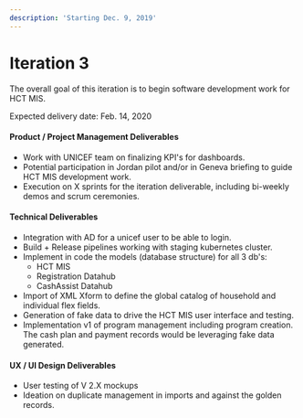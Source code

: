 ```yaml
---
description: 'Starting Dec. 9, 2019'
---
```


# Iteration 3

The overall goal of this iteration is to begin software development work for HCT MIS.

Expected delivery date: Feb. 14, 2020

####  **Product / Project Management Deliverables**

* Work with UNICEF team on finalizing KPI's for dashboards.
* Potential participation in Jordan pilot and/or in Geneva briefing to guide HCT MIS development work.
* Execution on X sprints for the iteration deliverable, including bi-weekly demos and scrum ceremonies.

####  **Technical Deliverables**

* Integration with AD for a unicef user to be able to login.
* Build + Release pipelines working with staging kubernetes cluster.
* Implement in code the models \(database structure\) for all 3 db's:
  * HCT MIS
  * Registration Datahub
  * CashAssist Datahub
* Import of XML Xform to define the global catalog of household and individual flex fields.
* Generation of fake data to drive the HCT MIS user interface and testing.
* Implementation v1 of program management including program creation. The cash plan and payment records would be leveraging fake data generated.

#### **UX / UI Design Deliverables**

* User testing of V 2.X mockups
* Ideation on duplicate management in imports and against the golden records.



